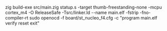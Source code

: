 zig build-exe src/main.zig statup.s -target thumb-freestanding-none -mcpu cortex_m4 -O ReleaseSafe -Tsrc/linker.ld --name main.elf -fstrip -fno-compiler-rt
sudo openocd -f board/st_nucleo_f4.cfg -c "program main.elf verify reset exit"
